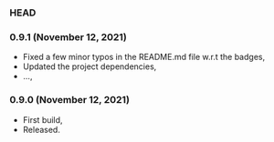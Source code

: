 ### HEAD

### 0.9.1 (November 12, 2021)

  * Fixed a few minor typos in the README.md file w.r.t the badges,
  * Updated the project dependencies,
  * ...,


### 0.9.0 (November 12, 2021)

  * First build,
  * Released.
